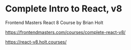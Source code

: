 # Complete Intro to React, v8

Frontend Masters React 8 Course by Brian Holt

https://frontendmasters.com/courses/complete-react-v8/

https://react-v8.holt.courses/
